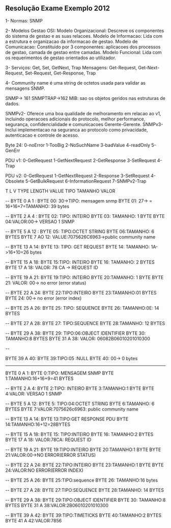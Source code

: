 ## Resolução Exame Exemplo 2012
1- Normas: SNMP

2- Modelos Gestao OSI:
Modelo Organizacional: Descreve os componentes do sistema de gestao e as suas relacoes.
Modelo de Informacao: Lida com a estrutura e organizacao da informacao de gestao.
Modelo de Comunicacao: Constituido por 3 componentes: aplicacoes dos processos de gestao, 
camada de gestao entre camadas.
Modelo Funcional: Lida com os requerimentos de gestao orientados ao utilizador.

3- Serviços: Get, Set, GetNext, Trap
Mensagens: Get-Request, Get-Next-Request, Set-Request, Get-Response, Trap

4- Community name é uma string de octetos usada para validar as mensagens SNMP.

SNMP-> 161
SNMPTRAP->162
MIB: sao os objetos geridos nas estruturas de dados.

SNMPv2- Oferece uma boa qualidade de melhoramento em relacao ao v1, incluindo operacoes
adicionais do protocolo, melhor performance, segurança, confidencialidade e comunicacoes Gerente-Gerente.
SNMPv3- Inclui implementacao na seguranca ao protocolo como privacidade, autenticacao e controle de acesso.

Byte 24:
0-noError
1-TooBig
2-NoSuchName
3-badValue
4-readOnly
5-GenErr

PDU v1:
0-GetRequest
1-GetNextRequest
2-GetResponse
3-SetRequest
4-Trap

PDU v2:
0-GetRequest
1-GetNextRequest
2-Response
3-SetRequest
4-Obsolete
5-GetBulkRequest
6-InformationRequest
7-SNMPv2-Trap





T L V
TYPE LENGTH VALUE
TIPO TAMANHO VALOR

--
BYTE 0 A 1 :
BYTE 00: 30->TIPO: mensagem snmp
BYTE 01: 27-> = 16+16+7=TAMANHO: 39 bytes

--
BYTE 2 A 4 :
BYTE 02: TIPO: INTEIRO
BYTE 03: TAMANHO: 1 BYTE
BYTE 04:VALOR:00-> VERSAO 1 SNMP

--
BYTE 5 A 12 :
BYTE 05: TIPO:OCTET STRING
BYTE 06:TAMANHO: 6 BYTES
BYTE 7 AO 12: VALUE:7075626C6963->public community name

--
BYTE 13 A 14:
BYTE 13: TIPO: GET REQUEST
BYTE 14: TAMANHO: 1A->16+10=26 bytes

--
BYTE 15 A 18:
BYTE 15:TIPO: INTEIRO
BYTE 16: TAMANHO: 2 BYTES
BYTE 17 A 18: VALOR: 78 CA -> REQUEST ID

--
BYTE 19 A 21:
BYTE 19:TIPO: INTEIRO
BYTE 20:TAMANHO: 1 BYTE
BYTE 21: VALOR: 00-> no error (error status)

--
BYTE 22 A 24:
BYTE 22:TIPO:INTEIRO
BYTE 23:TAMANHO:01 BYTES
BYTE 24: 00-> no error (error index)

--
BYTE 25 A 26:
BYTE 25: TIPO: SEQUENCE
BYTE 26: TAMANHO:0E: 14 BYTES

--
BYTE 27 A 28:
BYTE 27: TIPO:SEQUENCE
BYTE 28:TAMANHO: 12 BYTES

--
BYTE 29 A 38:
BYTE 29: TIPO:06:OBJECT IDENTIFIER
BYTE 30: TAMANHO:8 BYTES
BYTE 31 A 38: VALOR: 06082B06010201010300

--

BYTE 39 A 40:
BYTE 39:TIPO:05 :NULL
BYTE 40: 00-> 0 bytes

----------------------------------------------------

BYTE 0 A 1:
BYTE 0:TIPO: MENSAGEM SNMP
BYTE 1:TAMANHO:16+16+9=41 BYTES

--
BYTE 2 A 4:
BYTE 2:TIPO: INTEIRO
BYTE 3:TAMANHO:1 BYTE
BYTE 4:VALOR: VERSAO 1 SNMP

--
BYTE 5 A 12:
BYTE 5: TIPO:04:OCTET STRING
BYTE 6:TAMANHO: 6 BYTES
BYTE 7:VALOR:7075626c6963: public community name

--
BYTE 13 A 14:
BYTE 13:TIPO:GET RESPONSE PDU
BYTE 14:TAMANHO:16+12=28BYTES

--
BYTE 15 A 18:
BYTE 15: TIPO:INTEIRO
BYTE 16: TAMANHO:2 BYTES
BYTE 17 A 18: VALOR:78CA: REQUEST ID

--
BYTE 19 A 21:
BYTE 19:TIPO:INTEIRO
BYTE 20:TAMANHO:1 BYTE
BYTE 21:VALOR:00->NO ERROR(ERROR STATUS)

--
BYTE 22 A 24:
BYTE 22:TIPO:INTEIRO
BYTE 23:TAMANHO:1 BYTE
BYTE 24:VALOR:NO ERROR(ERROR INDEX)

--
BYTE 25 A 26:
BYTE 25:TIPO:sequence
BYTE 26: TAMANHO:16 bytes

--
BYTE 27 A 28:
BYTE 27:TIPO:SEQUENCE
BYTE 28:TAMANHO: 14 BYTES

--
BYTE 29 A 38:
BYTE 29:TIPO:OBJECT IDENTIFIER
BYTE 30: TAMANHO:8 BYTES
BYTE 31 A 38:VALOR:2B06010201010300

--
BYTE 39 A 42:
BYTE 39:TIPO:TIMETICKS
BYTE 40:TAMANHO:2 BYTES
BYTE 41 A 42:VALOR:7856





